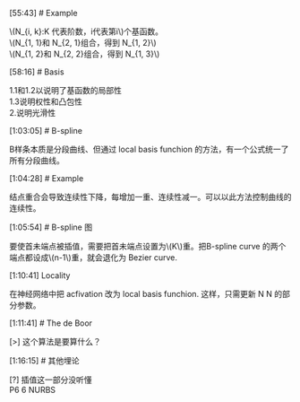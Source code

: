 
[55:43] # Example    

\\(N_{i, k}:K 代表阶数，i代表第i\\)个基函数。    
\\(N_{1, 1}和 N_{2, 1}组合，得到 N_{1, 2}\\)    
\\(N_{1, 2}和 N_{2, 2}组合，得到 N_{1, 3}\\)     


[58:16] # Basis    

1.1和1.2以说明了基函数的局部性     
1.3说明权性和凸包性      
2.说明光滑性     


[1:03:05] # B-spline      

B样条本质是分段曲线、但通过 local basis funchion 的方法，有一个公式统一了所有分段曲线。    


[1:04:28] # Example     

结点重合会导致连续性下降，每增加一重、连续性减一。可以以此方法控制曲线的连续性。     



[1:05:54] # B-spline  图      

要使首未端点被插值，需要把首未端点设置为\\(K\\)重。把B-spline curve 的两个端点都设成\\(n-1\\)重，就会退化为 Bezier curve.      


[1:10:41] Locality     

在神经网络中把 acfivation 改为 local basis funchion. 这样，只需更新 N N 的部分参数。   


[1:11:41] # The de Boor     

[>] 这个算法是要算什么？    

[1:16:15] # 其他埋论     

[?] 插值这一部分没听懂     
P6 6 NURBS